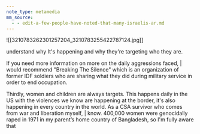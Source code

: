 ```yaml
---
note_type: metamedia
mm_source:
  - - edit-a-few-people-have-noted-that-many-israelis-ar.md
---
```


![[3210783262301257204_3210783255422787124.jpg]]

understand why It's happening and why they're
targeting who they are.

If you need more information on more on the
daily aggressions faced, | would recommend
"Breaking The Silence" which is an organization
of former IDF soldiers who are sharing what they
did during military service in order to end
occupation.

Thirdly, women and children are always targets.
This happens daily in the US with the violences
we know are happening at the border, it's also
happening in every country in the world. As a
CSA survivor who comes from war and liberation
myself, | know. 400,000 women were
genocidally raped in 1971 in my parent’s home
country of Bangladesh, so I'm fully aware that

